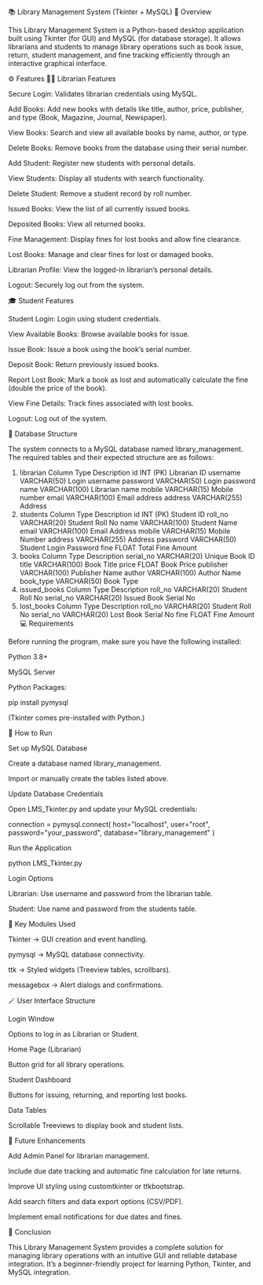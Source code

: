 📚 Library Management System (Tkinter + MySQL)
🧩 Overview

This Library Management System is a Python-based desktop application built using Tkinter (for GUI) and MySQL (for database storage).
It allows librarians and students to manage library operations such as book issue, return, student management, and fine tracking efficiently through an interactive graphical interface.

⚙️ Features
👩‍💼 Librarian Features

Secure Login: Validates librarian credentials using MySQL.

Add Books: Add new books with details like title, author, price, publisher, and type (Book, Magazine, Journal, Newspaper).

View Books: Search and view all available books by name, author, or type.

Delete Books: Remove books from the database using their serial number.

Add Student: Register new students with personal details.

View Students: Display all students with search functionality.

Delete Student: Remove a student record by roll number.

Issued Books: View the list of all currently issued books.

Deposited Books: View all returned books.

Fine Management: Display fines for lost books and allow fine clearance.

Lost Books: Manage and clear fines for lost or damaged books.

Librarian Profile: View the logged-in librarian’s personal details.

Logout: Securely log out from the system.

🎓 Student Features

Student Login: Login using student credentials.

View Available Books: Browse available books for issue.

Issue Book: Issue a book using the book’s serial number.

Deposit Book: Return previously issued books.

Report Lost Book: Mark a book as lost and automatically calculate the fine (double the price of the book).

View Fine Details: Track fines associated with lost books.

Logout: Log out of the system.

🧮 Database Structure

The system connects to a MySQL database named library_management.
The required tables and their expected structure are as follows:

1. librarian
Column	Type	Description
id	INT (PK)	Librarian ID
username	VARCHAR(50)	Login username
password	VARCHAR(50)	Login password
name	VARCHAR(100)	Librarian name
mobile	VARCHAR(15)	Mobile number
email	VARCHAR(100)	Email address
address	VARCHAR(255)	Address
2. students
Column	Type	Description
id	INT (PK)	Student ID
roll_no	VARCHAR(20)	Student Roll No
name	VARCHAR(100)	Student Name
email	VARCHAR(100)	Email Address
mobile	VARCHAR(15)	Mobile Number
address	VARCHAR(255)	Address
password	VARCHAR(50)	Student Login Password
fine	FLOAT	Total Fine Amount
3. books
Column	Type	Description
serial_no	VARCHAR(20)	Unique Book ID
title	VARCHAR(100)	Book Title
price	FLOAT	Book Price
publisher	VARCHAR(100)	Publisher Name
author	VARCHAR(100)	Author Name
book_type	VARCHAR(50)	Book Type
4. issued_books
Column	Type	Description
roll_no	VARCHAR(20)	Student Roll No
serial_no	VARCHAR(20)	Issued Book Serial No
5. lost_books
Column	Type	Description
roll_no	VARCHAR(20)	Student Roll No
serial_no	VARCHAR(20)	Lost Book Serial No
fine	FLOAT	Fine Amount
💻 Requirements

Before running the program, make sure you have the following installed:

Python 3.8+

MySQL Server

Python Packages:

pip install pymysql


(Tkinter comes pre-installed with Python.)

🚀 How to Run

Set up MySQL Database

Create a database named library_management.

Import or manually create the tables listed above.

Update Database Credentials

Open LMS_Tkinter.py and update your MySQL credentials:

connection = pymysql.connect(
    host="localhost",
    user="root",
    password="your_password",
    database="library_management"
)


Run the Application

python LMS_Tkinter.py


Login Options

Librarian: Use username and password from the librarian table.

Student: Use name and password from the students table.

🧠 Key Modules Used

Tkinter → GUI creation and event handling.

pymysql → MySQL database connectivity.

ttk → Styled widgets (Treeview tables, scrollbars).

messagebox → Alert dialogs and confirmations.

🪄 User Interface Structure

Login Window

Options to log in as Librarian or Student.

Home Page (Librarian)

Button grid for all library operations.

Student Dashboard

Buttons for issuing, returning, and reporting lost books.

Data Tables

Scrollable Treeviews to display book and student lists.

🧰 Future Enhancements

Add Admin Panel for librarian management.

Include due date tracking and automatic fine calculation for late returns.

Improve UI styling using customtkinter or ttkbootstrap.

Add search filters and data export options (CSV/PDF).

Implement email notifications for due dates and fines.

🏁 Conclusion

This Library Management System provides a complete solution for managing library operations with an intuitive GUI and reliable database integration. It’s a beginner-friendly project for learning Python, Tkinter, and MySQL integration.
